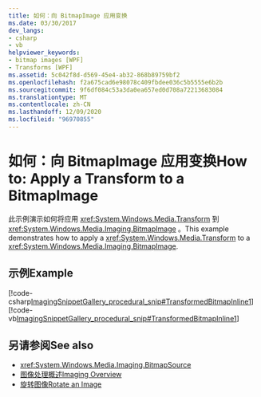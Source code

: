 ```yaml
---
title: 如何：向 BitmapImage 应用变换
ms.date: 03/30/2017
dev_langs:
- csharp
- vb
helpviewer_keywords:
- bitmap images [WPF]
- Transforms [WPF]
ms.assetid: 5c042f8d-d569-45e4-ab32-868b89759bf2
ms.openlocfilehash: f2a675cad6e98078c409fbdee036c5b5555e6b2b
ms.sourcegitcommit: 9f6df084c53a3da0ea657ed0d708a72213683084
ms.translationtype: MT
ms.contentlocale: zh-CN
ms.lasthandoff: 12/09/2020
ms.locfileid: "96970855"
---
```

# <a name="how-to-apply-a-transform-to-a-bitmapimage"></a><span data-ttu-id="6512b-102">如何：向 BitmapImage 应用变换</span><span class="sxs-lookup"><span data-stu-id="6512b-102">How to: Apply a Transform to a BitmapImage</span></span>
<span data-ttu-id="6512b-103">此示例演示如何将应用 <xref:System.Windows.Media.Transform> 到 <xref:System.Windows.Media.Imaging.BitmapImage> 。</span><span class="sxs-lookup"><span data-stu-id="6512b-103">This example demonstrates how to apply a <xref:System.Windows.Media.Transform> to a <xref:System.Windows.Media.Imaging.BitmapImage>.</span></span>  
  
## <a name="example"></a><span data-ttu-id="6512b-104">示例</span><span class="sxs-lookup"><span data-stu-id="6512b-104">Example</span></span>  
 [!code-csharp[ImagingSnippetGallery_procedural_snip#TransformedBitmapInline1](~/samples/snippets/csharp/VS_Snippets_Wpf/ImagingSnippetGallery_procedural_snip/CSharp/TransformedBitmapExample.cs#transformedbitmapinline1)]
 [!code-vb[ImagingSnippetGallery_procedural_snip#TransformedBitmapInline1](~/samples/snippets/visualbasic/VS_Snippets_Wpf/ImagingSnippetGallery_procedural_snip/VB/TransformedBitmapExample.vb#transformedbitmapinline1)]  
  
## <a name="see-also"></a><span data-ttu-id="6512b-105">另请参阅</span><span class="sxs-lookup"><span data-stu-id="6512b-105">See also</span></span>

- <xref:System.Windows.Media.Imaging.BitmapSource>
- [<span data-ttu-id="6512b-106">图像处理概述</span><span class="sxs-lookup"><span data-stu-id="6512b-106">Imaging Overview</span></span>](imaging-overview.md)
- [<span data-ttu-id="6512b-107">旋转图像</span><span class="sxs-lookup"><span data-stu-id="6512b-107">Rotate an Image</span></span>](../controls/how-to-rotate-an-image.md)
